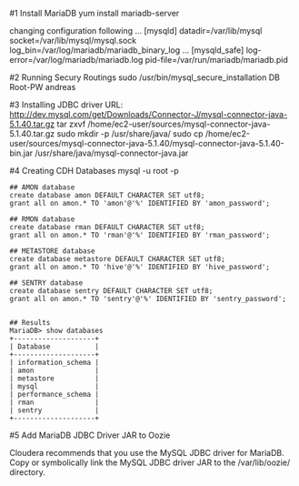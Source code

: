 #1 Install MariaDB
  yum install mariadb-server

  changing configuration following
  ...
  [mysqld]
  datadir=/var/lib/mysql
  socket=/var/lib/mysql/mysql.sock
  log_bin=/var/log/mariadb/mariadb_binary_log
  ...
  [mysqld_safe]
  log-error=/var/log/mariadb/mariadb.log
  pid-file=/var/run/mariadb/mariadb.pid

  
#2 Running Secury Routings
  sudo /usr/bin/mysql_secure_installation
  DB Root-PW        andreas
  
#3 Installing JDBC driver
   URL: http://dev.mysql.com/get/Downloads/Connector-J/mysql-connector-java-5.1.40.tar.gz
   tar zxvf /home/ec2-user/sources/mysql-connector-java-5.1.40.tar.gz
   sudo mkdir -p /usr/share/java/
   sudo cp /home/ec2-user/sources/mysql-connector-java-5.1.40/mysql-connector-java-5.1.40-bin.jar /usr/share/java/mysql-connector-java.jar
   
#4 Creating CDH Databases
    mysql -u root -p
   
    ## AMON database
    create database amon DEFAULT CHARACTER SET utf8;
    grant all on amon.* TO 'amon'@'%' IDENTIFIED BY 'amon_password';
    
    ## RMON database
    create database rman DEFAULT CHARACTER SET utf8;
    grant all on amon.* TO 'rman'@'%' IDENTIFIED BY 'rman_password';
    
    ## METASTORE database
    create database metastore DEFAULT CHARACTER SET utf8;
    grant all on amon.* TO 'hive'@'%' IDENTIFIED BY 'hive_password';
    
    ## SENTRY database
    create database sentry DEFAULT CHARACTER SET utf8;
    grant all on amon.* TO 'sentry'@'%' IDENTIFIED BY 'sentry_password';
    
    
    ## Results 
    MariaDB> show databases
    +--------------------+
    | Database           |
    +--------------------+
    | information_schema |
    | amon               |
    | metastore          |
    | mysql              |
    | performance_schema |
    | rman               |
    | sentry             |
    +--------------------+

  
#5 Add  MariaDB JDBC Driver JAR to Oozie

Cloudera recommends that you use the MySQL JDBC driver for MariaDB. 
Copy or symbolically link the MySQL JDBC driver JAR to the /var/lib/oozie/ directory.

    
    
